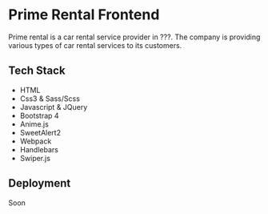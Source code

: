 
# Prime Rental Frontend

Prime rental is a car rental service provider in ???. The company is providing various types of car rental services to its customers.

## Tech Stack

- HTML
- Css3 & Sass/Scss
- Javascript & JQuery
- Bootstrap 4
- Anime.js
- SweetAlert2
- Webpack
- Handlebars
- Swiper.js


## Deployment

Soon

